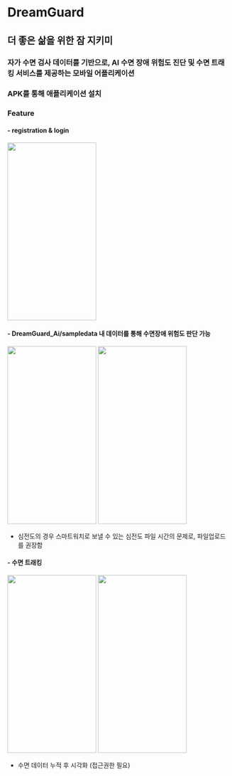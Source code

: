 # DreamGuard
## 더 좋은 삶을 위한 잠 지키미
### 자가 수면 검사 데이터를 기반으로, AI 수면 장애 위험도 진단 및 수면 트래킹 서비스를 제공하는 모바일 어플리케이션
### APK를 통해 애플리케이션 설치
### Feature
#### - registration & login
<img src="https://github.com/jeaniejan/Capston/assets/121528605/d46403e3-0e4b-4570-82e1-24db8d6fad0f.png" width="200" height="400"/>

#### - DreamGuard_Ai/sampledata 내 데이터를 통해 수면장애 위험도 판단 가능
<img src="https://github.com/jeaniejan/Capston/assets/121528605/bd949584-6bfb-464d-b1f3-11e295b7ebe4.png" width="200" height="400"/>
<img src="https://github.com/jeaniejan/Capston/assets/121528605/c7db719c-2606-48a5-a4e4-c62039a02012.png" width="200" height="400"/>

- 심전도의 경우 스마트워치로 보낼 수 있는 심전도 파일 시간의 문제로, 파일업로드를 권장함
  
#### - 수면 트래킹
<img src="https://github.com/jeaniejan/Capston/assets/121528605/630d1774-960d-4a99-a8bf-7943124c139f.png" width="200" height="400"/>
<img src="https://github.com/jeaniejan/Capston/assets/121528605/143f4dfd-9e6d-4d2c-b6ec-db982b273a8b.png" width="200" height="400"/>

- 수면 데이터 누적 후 시각화 (접근권한 필요)

